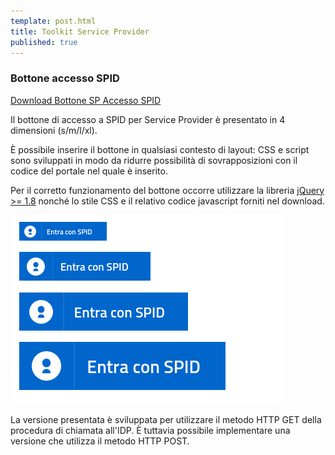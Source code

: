 ```yaml
---
template: post.html
title: Toolkit Service Provider
published: true
---
```


### Bottone accesso SPID

[Download Bottone SP Accesso SPID](https://github.com/italia/spid-sp-access-button/releases/latest)

Il bottone di accesso a SPID per Service Provider è presentato in 4 dimensioni (s/m/l/xl).

È possibile inserire il bottone in qualsiasi contesto di layout: CSS e script sono
sviluppati in modo da ridurre possibilità di sovrapposizioni con il codice del portale
nel quale è inserito.

Per il corretto funzionamento del bottone occorre utilizzare la libreria
[jQuery >= 1.8](https://jquery.com/download/) nonché lo stile CSS
e il relativo codice javascript forniti nel download.

![Layout bottone SPID](/images/spid-service-provider-btn.png)

La versione presentata è sviluppata per utilizzare il metodo HTTP GET della procedura di chiamata all'IDP.
È tuttavia possibile implementare una versione che utilizza il metodo HTTP POST.
